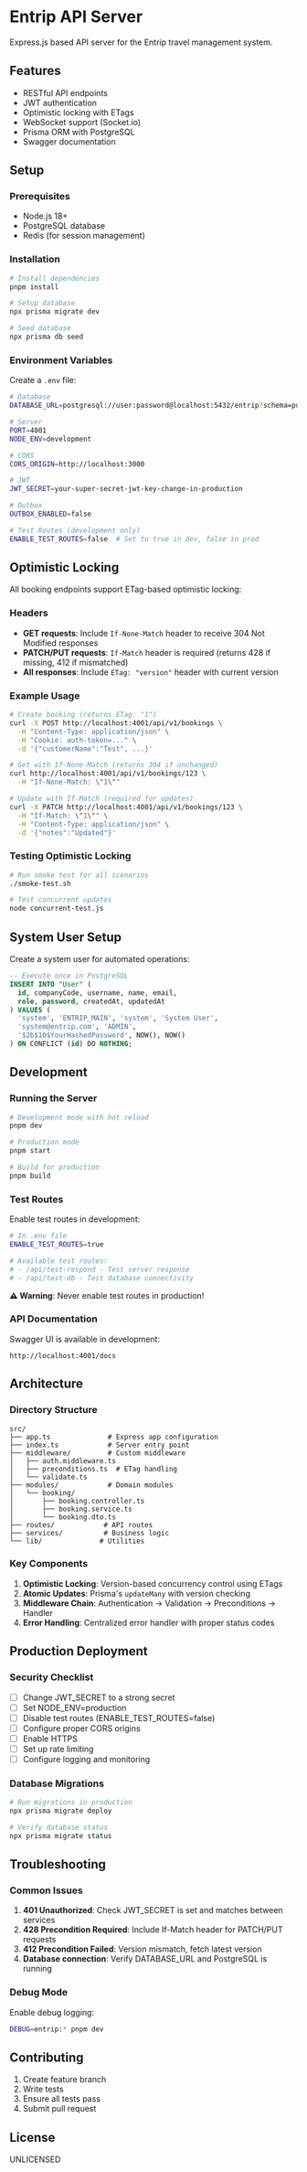 # Entrip API Server

Express.js based API server for the Entrip travel management system.

## Features

- RESTful API endpoints
- JWT authentication
- Optimistic locking with ETags
- WebSocket support (Socket.io)
- Prisma ORM with PostgreSQL
- Swagger documentation

## Setup

### Prerequisites

- Node.js 18+
- PostgreSQL database
- Redis (for session management)

### Installation

```bash
# Install dependencies
pnpm install

# Setup database
npx prisma migrate dev

# Seed database
npx prisma db seed
```

### Environment Variables

Create a `.env` file:

```bash
# Database
DATABASE_URL=postgresql://user:password@localhost:5432/entrip?schema=public

# Server
PORT=4001
NODE_ENV=development

# CORS
CORS_ORIGIN=http://localhost:3000

# JWT
JWT_SECRET=your-super-secret-jwt-key-change-in-production

# Outbox
OUTBOX_ENABLED=false

# Test Routes (development only)
ENABLE_TEST_ROUTES=false  # Set to true in dev, false in prod
```

## Optimistic Locking

All booking endpoints support ETag-based optimistic locking:

### Headers

- **GET requests**: Include `If-None-Match` header to receive 304 Not Modified responses
- **PATCH/PUT requests**: `If-Match` header is required (returns 428 if missing, 412 if mismatched)
- **All responses**: Include `ETag: "version"` header with current version

### Example Usage

```bash
# Create booking (returns ETag: "1")
curl -X POST http://localhost:4001/api/v1/bookings \
  -H "Content-Type: application/json" \
  -H "Cookie: auth-token=..." \
  -d '{"customerName":"Test", ...}'

# Get with If-None-Match (returns 304 if unchanged)
curl http://localhost:4001/api/v1/bookings/123 \
  -H "If-None-Match: \"1\""

# Update with If-Match (required for updates)
curl -X PATCH http://localhost:4001/api/v1/bookings/123 \
  -H "If-Match: \"1\"" \
  -H "Content-Type: application/json" \
  -d '{"notes":"Updated"}'
```

### Testing Optimistic Locking

```bash
# Run smoke test for all scenarios
./smoke-test.sh

# Test concurrent updates
node concurrent-test.js
```

## System User Setup

Create a system user for automated operations:

```sql
-- Execute once in PostgreSQL
INSERT INTO "User" (
  id, companyCode, username, name, email, 
  role, password, createdAt, updatedAt
) VALUES (
  'system', 'ENTRIP_MAIN', 'system', 'System User', 
  'system@entrip.com', 'ADMIN', 
  '$2b$10$YourHashedPassword', NOW(), NOW()
) ON CONFLICT (id) DO NOTHING;
```

## Development

### Running the Server

```bash
# Development mode with hot reload
pnpm dev

# Production mode
pnpm start

# Build for production
pnpm build
```

### Test Routes

Enable test routes in development:

```bash
# In .env file
ENABLE_TEST_ROUTES=true

# Available test routes:
# - /api/test-respond - Test server response
# - /api/test-db - Test database connectivity
```

**⚠️ Warning**: Never enable test routes in production!

### API Documentation

Swagger UI is available in development:

```
http://localhost:4001/docs
```

## Architecture

### Directory Structure

```
src/
├── app.ts              # Express app configuration
├── index.ts            # Server entry point
├── middleware/         # Custom middleware
│   ├── auth.middleware.ts
│   ├── preconditions.ts  # ETag handling
│   └── validate.ts
├── modules/            # Domain modules
│   └── booking/
│       ├── booking.controller.ts
│       ├── booking.service.ts
│       └── booking.dto.ts
├── routes/            # API routes
├── services/          # Business logic
└── lib/              # Utilities
```

### Key Components

1. **Optimistic Locking**: Version-based concurrency control using ETags
2. **Atomic Updates**: Prisma's `updateMany` with version checking
3. **Middleware Chain**: Authentication → Validation → Preconditions → Handler
4. **Error Handling**: Centralized error handler with proper status codes

## Production Deployment

### Security Checklist

- [ ] Change JWT_SECRET to a strong secret
- [ ] Set NODE_ENV=production
- [ ] Disable test routes (ENABLE_TEST_ROUTES=false)
- [ ] Configure proper CORS origins
- [ ] Enable HTTPS
- [ ] Set up rate limiting
- [ ] Configure logging and monitoring

### Database Migrations

```bash
# Run migrations in production
npx prisma migrate deploy

# Verify database status
npx prisma migrate status
```

## Troubleshooting

### Common Issues

1. **401 Unauthorized**: Check JWT_SECRET is set and matches between services
2. **428 Precondition Required**: Include If-Match header for PATCH/PUT requests
3. **412 Precondition Failed**: Version mismatch, fetch latest version
4. **Database connection**: Verify DATABASE_URL and PostgreSQL is running

### Debug Mode

Enable debug logging:

```bash
DEBUG=entrip:* pnpm dev
```

## Contributing

1. Create feature branch
2. Write tests
3. Ensure all tests pass
4. Submit pull request

## License

UNLICENSED